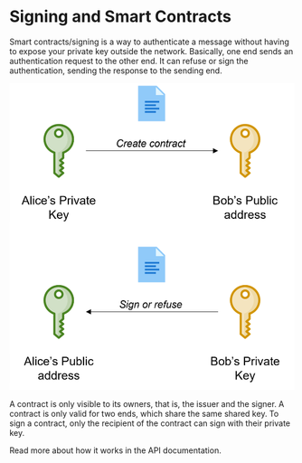 # Signing and Smart Contracts

Smart contracts/signing is a way to authenticate a message without having to expose your private key outside the network. Basically, one end sends an authentication request to the other end. It can refuse or sign the authentication, sending the response to the sending end.

<div class="img-wrapper-md">
    <img src="/img/contract.png" />
</div>

A contract is only visible to its owners, that is, the issuer and the signer. A contract is only valid for two ends, which share the same shared key. To sign a contract, only the recipient of the contract can sign with their private key.

Read more about how it works in the API documentation.